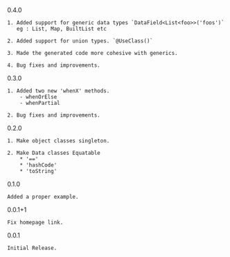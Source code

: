 0.4.0

    1. Added support for generic data types `DataField<List<foo>>('foos')`
       eg : List, Map, BuiltList etc

    2. Added support for union types. `@UseClass()`

    3. Made the generated code more cohesive with generics.

    4. Bug fixes and improvements.

0.3.0
    
    1. Added two new 'whenX' methods.
        - whenOrElse
        - whenPartial
    
    2. Bug fixes and improvements.

0.2.0

    1. Make object classes singleton.
    
    2. Make Data classes Equatable 
        * '=='
        * 'hashCode'
        * 'toString'

0.1.0

    Added a proper example.

0.0.1+1

    Fix homepage link.

0.0.1

    Initial Release.
